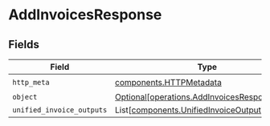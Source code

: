 # AddInvoicesResponse


## Fields

| Field                                                                                              | Type                                                                                               | Required                                                                                           | Description                                                                                        |
| -------------------------------------------------------------------------------------------------- | -------------------------------------------------------------------------------------------------- | -------------------------------------------------------------------------------------------------- | -------------------------------------------------------------------------------------------------- |
| `http_meta`                                                                                        | [components.HTTPMetadata](../../models/components/httpmetadata.md)                                 | :heavy_check_mark:                                                                                 | N/A                                                                                                |
| `object`                                                                                           | [Optional[operations.AddInvoicesResponseBody]](../../models/operations/addinvoicesresponsebody.md) | :heavy_minus_sign:                                                                                 | N/A                                                                                                |
| `unified_invoice_outputs`                                                                          | List[[components.UnifiedInvoiceOutput](../../models/components/unifiedinvoiceoutput.md)]           | :heavy_minus_sign:                                                                                 | N/A                                                                                                |